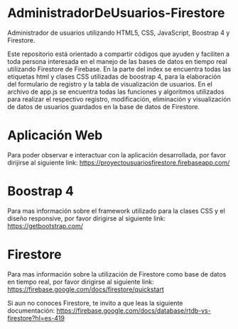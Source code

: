 # AdministradorDeUsuarios-Firestore
Administrador de usuarios utilizando HTML5, CSS, JavaScript, Boostrap 4 y Firestore.

Este repositorio está orientado a compartir códigos que ayuden y faciliten a toda persona interesada en el manejo de las bases de datos en tiempo real utilizando Firestore de Firebase. En la parte del index se encuentra todas las etiquetas html y clases CSS utilizadas de boostrap 4, para la elaboración del formulario de registro y la tabla de visualización de usuarios. En el archivo de app.js se encuentra todas las funciones y algoritmos utilizados para realizar el respectivo registro, modificación, eliminación y visualización de datos de usuarios guardados en la base de datos de Firestore.

# Aplicación Web
Para poder observar e interactuar con la aplicación desarrollada, por favor dirijirse al siguiente link:
https://proyectousuariosfirestore.firebaseapp.com/

# Boostrap 4
Para mas información sobre el framework utilizado para la clases CSS y el diseño responsive, por favor dirigirse al siguiente link: https://getbootstrap.com/

# Firestore
Para mas información sobre la utilización de Firestore como base de datos en tiempo real, por favor dirigirse al siguiente link: https://firebase.google.com/docs/firestore/quickstart

Si aun no conoces Firestore, te invito a que leas la siguiente documentación: https://firebase.google.com/docs/database/rtdb-vs-firestore?hl=es-419
